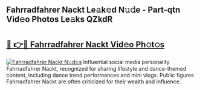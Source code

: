 ## Fahrradfahrer Nackt Le𝚊k𝚎d N𝚞𝚍e - Part-qtn Vid𝚎o Photos Le𝚊ks QZkdR

# <h2><a href="http://fb4wj5a.evod.top/?m=Fahrradfahrer+Nackt">🔗 👉🔴 Fahrradfahrer Nackt Vid𝚎o Ph𝚘t𝚘s</a></h2>

[![Fahrradfahrer Nackt N𝚞d𝚎s](https://i.imgur.com/8V9OHl7.gif)](http://fb4wj5a.evod.top/?m=Fahrradfahrer+Nackt)
Influential social media personality Fahrradfahrer Nackt, recognized for sharing lifestyle and dance-themed content, including dance trend performances and mini vlogs. Public figures Fahrradfahrer Nackt are often criticized for their wealth and influence. 
